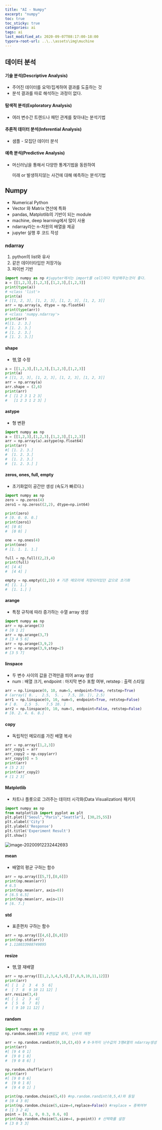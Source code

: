 ```yaml
---
title: "AI - Numpy"
excerpt: "numpy"
toc: true
toc_sticky: true
categories: ai
tags: ai
last_modified_at: 2020-09-07T08:17:00-18:00
typora-root-url: ..\..\assets\img\muchine
---
```


## 데이터 분석

#### 기술 분석(Descriptive Analysis)

- 주어진 데이터를 요약/집계하여 결과를 도출하는 것
- 분석 결과를 따로 해석하는 과정이 없다.



#### 탐색적 분석(Exploratory Analysis)

- 여러 변수간 트렌드나 패턴 관계를 찾아내는 분석기법



#### 추론적 데이터 분석(Inferential Analysis)

- 샘플 - 모집단 데이터 분석



#### 예측 분석(Predictive Analysis)

- 머신러닝을 통해서 다양한 통계기법을 동원하여 

  미래 or 발생하지않는 사건에 대해 예측하는 분석기법

  

## Numpy

- Numerical Python
- Vector 와 Matrix 연산에 특화
- pandas, Matplotlib의 기반이 되는 module
- machine, deep learning에서 많이 사용
- ndarray라는 n-차원의 배열을 제공
- jupyter 실행 후 코드 작성





### ndarray

1. python의 list와 유사
2. 같은 데이터타입만 저장가능
3. 파이썬 기반

```python
import numpy as np #jupyter에서는 import를 cell마다 작성해주는것이 좋다.
a = [[1,2,3],[1,2,3],[1,2,3],[1,2,3]]
print(type(a))
# <class 'list'>
print(a) 
# [[1, 2, 3], [1, 2, 3], [1, 2, 3], [1, 2, 3]]
arr = np.array(a, dtype = np.float64)
print(type(arr))
# <class 'numpy.ndarray'>
print(arr)
#[[1. 2. 3.]
# [1. 2. 3.]
# [1. 2. 3.]
# [1. 2. 3.]]

```

#### shape

- 행,열 수정

```python
a = [[1,2,3],[1,2,3],[1,2,3],[1,2,3]]
print(a)
# [[1, 2, 3], [1, 2, 3], [1, 2, 3], [1, 2, 3]]
arr = np.array(a)
arr.shape = (2,6)
print(arr)
# [ [1 2 3 1 2 3]
#   [1 2 3 1 2 3] ]
```

#### astype

- 형 변환

```python
import numpy as np
a = [[1,2,3],[1,2,3],[1,2,3],[1,2,3]]
arr = np.array(a).astype(np.float64)
print(arr)
#[ [1. 2. 3.]
#  [1. 2. 3.]
#  [1. 2. 3.]
#  [1. 2. 3.] ]
```

#### zeros, ones, full, empty

- 초기화없이 공간만 생성 (속도가 빠르다.)

```python
import numpy as np
zero = np.zeros(4)
zero1 = np.zeros((2,2), dtype=np.int64)

print(zero)
# [0. 0. 0. 0.]
print(zero1)
#[ [0 0]
#  [0 0] ]

one = np.ones(4)
print(one)
# [1. 1. 1. 1.]

full = np.full((2,2),4)
print(full)
#[ [4 4]
#  [4 4] ]

empty = np.empty((2,2)) # 기존 메모리에 저장되어있던 값으로 초기화
#[ [1. 1.]
#  [1. 1.] ]
```

#### arange

- 특정 규칙에 따라 증가하는 수열 array 생성

```python
import numpy as np
arr = np.arange(3)
# [0 1 2]
arr = np.arange(3,7)
# [3 4 5 6]
arr = np.arange(3,9,2)
arr = np.arange(3,9,step=2)
# [3 5 7]
```

#### linspace

- 두 변수 사이의 값을 간격만큼 띄어 array 생성
- num : 배열 크기, endpoint : 마지막 변수 포함 여부, retstep : 출력 스타일

```python
arr = np.linspace(0, 10, num=5, endpoint=True, retstep=True)
# (array([ 0. ,  2.5,  5. ,  7.5, 10. ]), 2.5)
arr1 = np.linspace(0, 10, num=5, endpoint=True, retstep=False)
# [ 0.   2.5  5.   7.5 10. ]
arr2 = np.linspace(0, 10, num=5, endpoint=False, retstep=False)
# [0. 2. 4. 6. 8.]
```

#### copy

- 독립적인 메모리를 가진 배열 복사

```python
arr = np.array([1,2,3])
arr_copy1 = arr
arr_copy2 = np.copy(arr)
arr_copy[0] = 5
print(arr)
# [5 2 3]
print(arr_copy2)
# [1 2 3]
```

#### Matplotlib

- 차트나 플롯으로 그려주는 데이터 시각화(Data Visualization) 패키지

```python
import numpy as np
from matplotlib import pyplot as plt
plt.plot(["Seoul","Paris","Seattle"], [30,25,55])
plt.xlabel('City')
plt.ylabel('Response')
plt.title('Experiment Result')
plt.show()
```

![image-20200912232442693](/assets/img/muchine/image-20200912232442693.png)

#### mean

- 배열의 평균 구하는 함수

```python
arr = np.array([[5,7],[8,6]])
print(np.mean(arr))
# 6.5
print(np.mean(arr, axis=0))
# [6.5 6.5]
print(np.mean(arr, axis=1))
# [6. 7.]
```

#### std

- 표준편차 구하는 함수

```python
arr = np.array([[4,6],[6,8]])
print(np.std(arr))
# 1.118033988749895
```

#### resize

- 행,열 재배열

```python
arr = np.array([[1,2,3,4,5,6],[7,8,9,10,11,12]])
print(arr)
#[ [ 1  2  3  4  5  6]
#  [ 7  8  9 10 11 12] ]
arr.resize(3,4)
#[ [ 1  2  3  4]
#  [ 5  6  7  8]
#  [ 9 10 11 12] ]
```

#### random

```python
import numpy as np
np.random.seed(10) #랜덤값 유지, 난수의 재현

arr = np.random.randint(0,10,(3,4)) # 0-9까지 난수값의 3행4열의 ndarray생성
print(arr)
#[ [9 4 0 1]
#  [9 0 1 8]
#  [9 0 8 6] ]

np.random.shuffle(arr)
print(arr)
#[ [9 0 8 6]
#  [9 0 1 8]
#  [9 4 0 1] ]

print(np.random.choice(5,4)) #np.random.randint(0,5,4)와 동일
# [0 4 3 0]
print(np.random.choice(5,size=4,replace=False)) #replace = 중복여부
# [1 3 2 4]
point = [0.1, 0, 0.3, 0.6, 0]
print(np.random.choice(5,size=4, p=point)) # 선택확률 설정
# [3 0 3 3]
```

